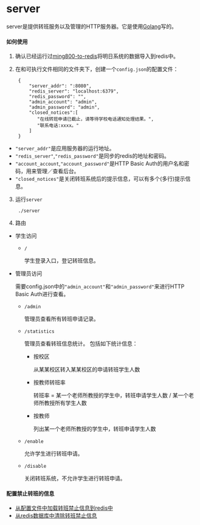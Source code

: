# server

server是提供转班服务以及管理的HTTP服务器。它是使用[Golang](https://golang.org)写的。

#### 如何使用
1. 确认已经运行过[ming800-to-redis](https://github.com/shchnmz/ming/tree/master/tools/ming800-to-redis)将明日系统的数据导入到redis中。

2. 在和可执行文件相同的文件夹下，创建一个`config.json`的配置文件：

        {
            "server_addr": ":8080",
            "redis_server": "localhost:6379",
            "redis_password": "",
            "admin_account": "admin",
            "admin_password": "admin",
            "closed_notices":[
               "在线转班申请已截止，请等待学校电话通知处理结果。",
               "联系电话:xxxx。"
            ]
        }

* `"server_addr"`是应用服务器的运行地址。
* `"redis_server"`,`"redis_password"`是同步的redis的地址和密码。
* `"account_account`,`"account_password"`是HTTP Basic Auth的用户名和密码，用来管理／查看后台。
* `"closed_notices"`是关闭转班系统后的提示信息，可以有多个(多行)提示信息。

3. 运行`server`

        ./server

4. 路由
* 学生访问
  * `/`

    学生登录入口，登记转班信息。

* 管理员访问

  需要config.json中的`"admin_account"`和`"admin_password"`来进行HTTP Basic Auth进行查看。
  * `/admin`

    管理员查看所有转班申请记录。

  * `/statistics`

    管理员查看转班信息统计。
    包括如下统计信息：
      * 按校区

        从某某校区转入某某校区的申请转班学生人数
      * 按教师转班率

        转班率 = 某一个老师所教授的学生中，转班申请学生人数 / 某一个老师所教授所有学生人数
      * 按教师

        列出某一个老师所教授的学生中，转班申请学生人数

  * `/enable`

    允许学生进行转班申请。

  * `/disable`

    关闭转班系统，不允许学生进行转班申请。

#### 配置禁止转班的信息
* [从配置文件中加载转班禁止信息到redis中](../tools/load-blacklist-from-json)
* [从redis数据库中清除转班禁止信息](../tools/clear-blacklist)
